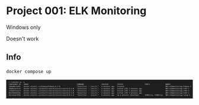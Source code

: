 # Project 001: ELK Monitoring

Windows only

Doesn't work

## Info

```bash
docker compose up
```

![1673316915101](image/WindowsOnly/1673316915101.png)
